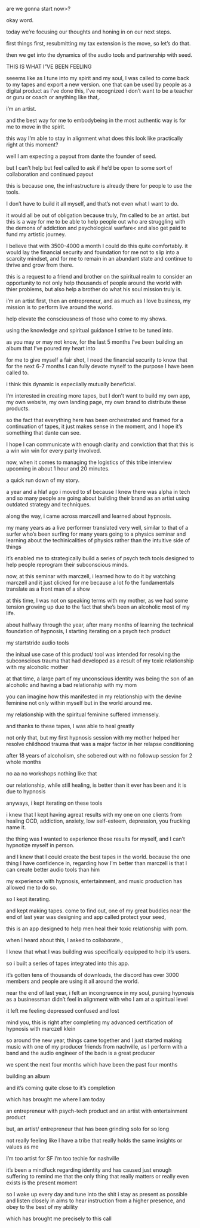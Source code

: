 

are we gonna start now>?

okay word. 

today we’re focusing our thoughts and honing in on our next steps. 

first things first, resubmitting my tax extension is the move, so let’s do that. 

then we get into the dynamics of the audio tools and partnership with seed. 

THIS IS WHAT I”VE BEEN FEELING

seeems like as I tune into my spirit and my soul, I was called to come back to my tapes and export a new version. 
one that can be used by people as a digital product
as I’ve done this, I’ve recognized i don’t want to be a teacher or guru or coach or anything like that,. 

i’m an artist. 

and the best way for me to embodybeing in the most authentic way is for me to move in the spirit.

this way I’m able to stay in alignment
what does this look like practically right at this moment?

well I am expecting a payout from dante the founder of seed. 

but I can’t help but feel called to ask if he’d be open to some sort of collaboration and continued payout

this is because one, the infrastructure is already there for people to use the tools. 

I don’t have to build it all myself, and that’s not even what I want to do. 

it would all be out of obligation because truly, I’m called to be an artist. 
but this is a way for me to be able to help people out who are struggling with the demons of addiction and psychological warfare< and also get paid to fund my artistic journey. 

I believe that with 3500-4000 a month I could do this quite comfortably. 
it would lay the financial security and foundation for me not to slip into a scarcity mindset, and for me to remain in an abundant state and continue to thrive and grow from there. 

this is a request to a friend and brother on the spiritual realm to consider an opportunity to not only help thousands of people around the world with thier problems, but also help a brother do what his soul mission truly is. 

i’m an artist first, then an entrepreneur, and as much as I love business, my mission is to perform live around the world. 

help elevate the consciousness of those who come to my shows. 

using the knowledge and spiritual guidance I strive to be tuned into. 

as you may or may not know, for the last 5 months I’ve been building an album that I’ve poured my heart into

for me to give myself a fair shot, I need the financial security to know that for the next 6-7 months I can fully devote myself to the purpose I have been called to. 

i think this dynamic is especiially mutually beneficial. 

I’m interested in creating more tapes, but I don’t want to build my own app, my own website, my own landing page, my own brand to distribute these products. 

so the fact that everything here has been orchestrated and framed for a continuation of tapes, it just makes sense in the moment, and I hope it’s something that dante can see. 

I hope I can communicate with enough clarity and conviction that that this is a win win win for every party involved.

now, when it comes to managing the logistics of this tribe interview upcoming in about 1 hour and 20 minutes. 

a quick run down of my story. 

a year and a hlaf ago i moved to sf because I knew there was alpha in tech
and so many people are going about building their brand as an artist using outdated strategy and techniques. 

along the way, i came across marczell and learned about hypnosis. 

my many years as a live performer translated very well, similar to that of a surfer who’s been surfing for many years going to a physics seminar and learning about the techinicalities of physics rather than the intuitive side of things

it’s enabled me to strategically build a series of psych tech tools designed to help people reprogram their subconscious minds. 

now, at this seminar with marczell, i learned how to do it by watching marczell and it just clicked for me because a lot fo the fundamentals translate as a front man of a show

at this time, I was not on speaking terms with my mother, as we had some tension growing up due to the fact that she’s been an alcoholic most of my life. 

about halfway through the year, after many months of learning the technical foundation of hypnosis, I starting iterating on a psych tech product

my startstride audio tools

the initual use case of this product/ tool was intended for resolving the subconscious trauma that had developed as a result of my toxic relationship with my alcoholic mother

at that time, a large part of my unconscious identity was being the son of an alcoholic and having a bad relationship with my mom

you can imagine how this manifested in my relationship with the devine feminine not only within myself but in the world around me. 

my relationship with the spiritual feminine suffered immensely. 

and thanks to these tapes, I was able to heal greatly

not only that, but my first hypnosis session with my mother helped her resolve childhood trauma that was a major factor in her relapse conditioning

after 18 years of alcoholism, she sobered out with no followup session for 2 whole months

no aa
no workshops 
nothing like that


our relationship, while still healing, is better than it ever has been and it is due to hypnosis

anyways, i kept iterating on these tools

i knew that I kept having agreat results with my one on one clients from healing OCD, addiction, anxiety, low self-esteem, depression, you frucking name it. 

the thing was I wanted to experience those results for myself, and I can’t hypnotize myself in person. 

and I knew that I could create the best tapes in the world. 
because the one thing I have confidence in, regarding how I’m better than marczell is that I can create better audio tools than him

my experience with hypnosis, entertainment, and music production has allowed me to do so. 

so I kept iterating. 

and kept making tapes. 
come to find out, one of my great buddies near the end of last year was designing and app called protect your seed, 

this is an app designed to help men heal their toxic relationship with porn.

when I heard about this, I asked to collaborate., 

I knew that what I was building was specifically equipped to help it’s users. 

so i built a series of tapes integrated into this app. 

it’s gotten tens of thousands of downloads, the discord has over 3000 members and people are using it all around the world. 

near the end of last year, i felt an incongruence in my soul,
pursing hypnosis as a businessman didn’t feel in alignment with who I am at a spiritual level

it left me feeling depressed confused and lost

mind you, this is right after completing my advanced certification of hypnosis with marczell klein

so around the new year, 
things came together and I just started making music with one of my producer friends from nachville, as I perform with a band and the audio engineer of the badn is a great producer

we spent the next four months which have been the past four months 

building an album

and it’s coming quite close to it’s completion

which has brought me where I am today

an entrepreneur with psych-tech product
and an artist with entertainment product

but, an artist/ entrepreneur that has been grinding solo for so long

not really feeling like I have a tribe that really holds the same insights or values as me

I’m too artist for SF
I’m too techie for nashville

it’s been a mindfuck regarding identity
and has caused just enough suffering to remind me that the only thing that really matters or really even exists is the present moment

so I wake up every day and tune into the shit
i stay as present as possible and listen closely in aims to hear instruction from a higher presence, and obey to the best of my ability

which has brought me precisely to this call 